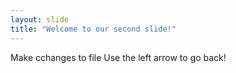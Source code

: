 ```yaml
---
layout: slide
title: "Welcome to our second slide!"
---
```

Make cchanges to file 
Use the left arrow to go back!
